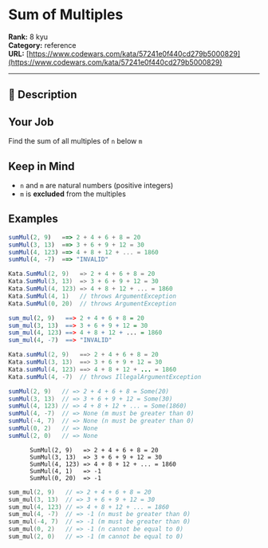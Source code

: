 # Sum of Multiples

**Rank:** 8 kyu  
**Category:** reference  
**URL:** [https://www.codewars.com/kata/57241e0f440cd279b5000829](https://www.codewars.com/kata/57241e0f440cd279b5000829)

---

## 📝 Description

## Your Job

  Find the sum of all multiples of `n` below `m` 
  
  
## Keep in Mind

  * `n` and `m` are natural numbers (positive integers)
  * `m` is **excluded** from the multiples
  
  
## Examples

```javascript
sumMul(2, 9)   ==> 2 + 4 + 6 + 8 = 20
sumMul(3, 13)  ==> 3 + 6 + 9 + 12 = 30
sumMul(4, 123) ==> 4 + 8 + 12 + ... = 1860
sumMul(4, -7)  ==> "INVALID"
```
```csharp
Kata.SumMul(2, 9)   => 2 + 4 + 6 + 8 = 20
Kata.SumMul(3, 13)  => 3 + 6 + 9 + 12 = 30
Kata.SumMul(4, 123) => 4 + 8 + 12 + ... = 1860
Kata.SumMul(4, 1)   // throws ArgumentException
Kata.SumMul(0, 20)  // throws ArgumentException
```
```r
sum_mul(2, 9)   ==> 2 + 4 + 6 + 8 = 20
sum_mul(3, 13)  ==> 3 + 6 + 9 + 12 = 30
sum_mul(4, 123) ==> 4 + 8 + 12 + ... = 1860
sum_mul(4, -7)  ==> "INVALID"
```
```java
Kata.sumMul(2, 9)   ==> 2 + 4 + 6 + 8 = 20
Kata.sumMul(3, 13)  ==> 3 + 6 + 9 + 12 = 30
Kata.sumMul(4, 123) ==> 4 + 8 + 12 + ... = 1860
Kata.sumMul(4, -7)  // throws IllegalArgumentException
```
```scala
sumMul(2, 9)   // => 2 + 4 + 6 + 8 = Some(20)
sumMul(3, 13)  // => 3 + 6 + 9 + 12 = Some(30)
sumMul(4, 123) // => 4 + 8 + 12 + ... = Some(1860)
sumMul(4, -7)  // => None (m must be greater than 0)
sumMul(-4, 7)  // => None (n must be greater than 0)
sumMul(0, 2)   // => None
sumMul(2, 0)   // => None
```
```cobol
      SumMul(2, 9)   => 2 + 4 + 6 + 8 = 20
      SumMul(3, 13)  => 3 + 6 + 9 + 12 = 30
      SumMul(4, 123) => 4 + 8 + 12 + ... = 1860
      SumMul(4, 1)   => -1
      SumMul(0, 20)  => -1
```
```c
sum_mul(2, 9)   // => 2 + 4 + 6 + 8 = 20
sum_mul(3, 13)  // => 3 + 6 + 9 + 12 = 30
sum_mul(4, 123) // => 4 + 8 + 12 + ... = 1860
sum_mul(4, -7)  // => -1 (n must be greater than 0)
sum_mul(-4, 7)  // => -1 (m must be greater than 0)
sum_mul(0, 2)   // => -1 (n cannot be equal to 0)
sum_mul(2, 0)   // => -1 (m cannot be equal to 0)
```
